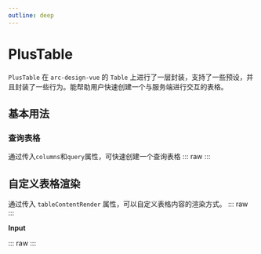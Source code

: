 ```yaml
---
outline: deep
---
```


# PlusTable

`PlusTable` 在 `arc-design-vue` 的 `Table` 上进行了一层封装，支持了一些预设，并且封装了一些行为。能帮助用户快速创建一个与服务端进行交互的表格。

## 基本用法
### 查询表格
通过传入`columns`和`query`属性，可快速创建一个查询表格
::: raw
<Basic />
:::

## 自定义表格渲染


通过传入 `tableContentRender` 属性，可以自定义表格内容的渲染方式。
::: raw
<CustomContent />
:::

**Input**


::: raw
<Query />
:::


<script setup>
import Basic from '../.vitepress/.temp/components/table/basic.vue'
import CustomContent from '../.vitepress/.temp/components/table/CustomContent.vue'
import Query from '../.vitepress/.temp/components/table/query.vue'
</script>


